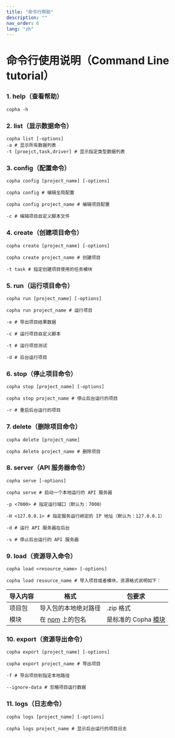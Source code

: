 ```yaml
---
title: "命令行帮助"
description: ""
nav_order: 6
lang: "zh"
---
```


# 命令行使用说明（Command Line tutorial）

### 1. help（查看帮助）
```
copha -h
```

### 2. list（显示数据命令）
```shell
copha list [-options]
-a # 显示所有数据列表
-t [proejct,task,driver] # 显示指定类型数据列表
```

### 3. config（配置命令）
```shell
copha config [project_name] [-options]

copha config # 编辑全局配置

copha config project_name # 编辑项目配置

-c # 编辑项目自定义脚本文件
```

### 4. create（创建项目命令）
```shell
copha create [project_name] [-options]

copha create project_name # 创建项目

-t task # 指定创建项目使用的任务模块
```

### 5. run（运行项目命令）
```shell
copha run [project_name] [-options]

copha run project_name # 运行项目

-e # 导出项目结果数据

-c # 运行项目自定义脚本

-t # 运行项目测试

-d # 后台运行项目
```

### 6. stop（停止项目命令）
```shell
copha stop [project_name] [-options]

copha stop project_name # 停止后台运行的项目

-r # 重启后台运行的项目
```

### 7. delete（删除项目命令）
```shell
copha delete [project_name]

copha delete project_name # 删除项目
```

### 8. server（API 服务器命令）
```shell
copha serve [-options]

copha serve # 启动一个本地运行的 API 服务器

-p <7000> # 指定运行端口（默认为：7000）

-H <127.0.0.1> # 指定服务运行绑定的 IP 地址（默认为：127.0.0.1）

-d # 运行 API 服务器在后台

-s # 停止后台运行的 API 服务器
```

### 9. load（资源导入命令）
```shell
copha load <resource_name> [-options]

copha load resource_name # 导入项目或者模块，资源格式说明如下：
```

|导入内容|格式|包要求|
|-|-|-|
|项目包|导入包的本地绝对路径|.zip 格式|
|模块|在 [npm](https://npmjs.com) 上的包名|是标准的 Copha [模块](./module)|

### 10. export（资源导出命令）
```shell
copha export [project_name] [-options]

copha export project_name # 导出项目

-f # 导出项目到指定本地路径

--ignore-data # 忽略项目运行数据
```

### 11. logs（日志命令）
```shell
copha logs [project_name] [-options]

copha logs project_name # 显示后台运行的项目日志
```
